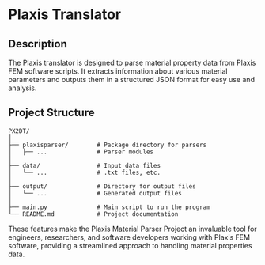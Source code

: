 # Plaxis Translator

## Description
The Plaxis translator is designed to parse material property data from Plaxis FEM software scripts. It extracts information about various material parameters and outputs them in a structured JSON format for easy use and analysis.

## Project Structure
```
PX2DT/
│
├── plaxisparser/        # Package directory for parsers
│   ├── ...              # Parser modules
│
├── data/                # Input data files
│   └── ...              # .txt files, etc.
│
├── output/              # Directory for output files
│   └── ...              # Generated output files
│
├── main.py              # Main script to run the program
└── README.md            # Project documentation
```



These features make the Plaxis Material Parser Project an invaluable tool for engineers, researchers, and software developers working with Plaxis FEM software, providing a streamlined approach to handling material properties data.
